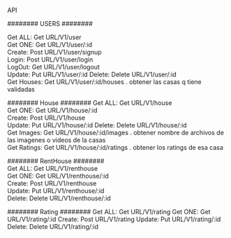 API

######## USERS ########

Get ALL:  Get URL/V1/user  
Get ONE:  Get URL/V1/user/:id  
Create: Post URL/V1/user/signup  
Login: Post URL/V1/user/login  
LogOut: Get URL/V1/user/logout  
Update: Put URL/V1/user/:id
Delete: Delete URL/V1/user/:id  
Get Houses: Get URL/V1/user/:id/houses . obtener las casas q tiene validadas

######## House ########
Get ALL:  Get URL/V1/house  
Get ONE:  Get URL/V1/house/:id  
Create: Post URL/V1/house  
Update: Put URL/V1/house/:id
Delete: Delete URL/V1/house/:id  
Get Images: Get URL/V1/house/:id/images . obtener nombre de archivos de  las imagenes o videos de la casas  
Get Ratings: Get URL/V1/house/:id/ratings . obtener los ratings de esa casa

######## RentHouse ########  
Get ALL:  Get URL/V1/renthouse  
Get ONE:  Get URL/V1/renthouse/:id  
Create: Post URL/V1/renthouse  
Update: Put URL/V1/renthouse/:id  
Delete: Delete URL/V1/renthouse/:id

######## Rating ########
Get ALL:  Get URL/V1/rating
Get ONE:  Get URL/V1/rating/:id
Create: Post URL/V1/rating
Update: Put URL/V1/rating/:id
Delete: Delete URL/V1/rating/:id

